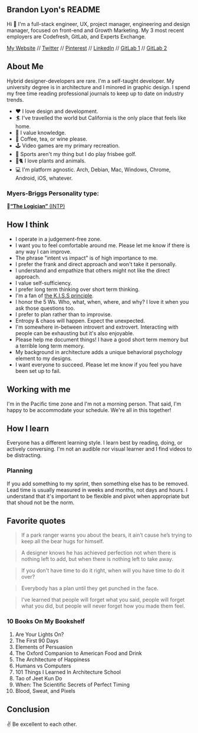 ## Brandon Lyon's README

Hi 👋 I'm a full-stack engineer, UX, project manager, engineering and design manager, focused on front-end and Growth Marketing. My 3 most recent employers are Codefresh, GitLab, and Experts Exchange.

[My Website](http://about.brandonmlyon.com/) // [Twitter](https://twitter.com/brandon_m_lyon) // [Pinterest](https://www.pinterest.com/designbybrandon/) // [LinkedIn](https://www.linkedin.com/in/brandonmlyon/) // [GitLab 1](https://gitlab.com/users/brandonmlyon/starred) // [GitLab 2](https://gitlab.com/brandon_lyon)

## About Me

Hybrid designer-developers are rare. I'm a self-taught developer. My university degree is in architecture and I minored in graphic design. I spend my free time reading professional journals to keep up to date on industry trends.

- ❤️ I love design and development.
- 🏄 I've travelled the world but California is the only place that feels like home.
- 📖 I value knowledge.
- 🍷 Coffee, tea, or wine please.
- 🕹️ Video games are my primary recreation.
- 🥏 Sports aren't my thing but I do play frisbee golf.
- 🌲🐈 I love plants and animals.
- 💻 I'm platform agnostic. Arch, Debian, Mac, Windows, Chrome, Android, iOS, whatever.

### Myers-Briggs Personality type:

🔗[**“The Logician”** (INTP)](https://www.16personalities.com/intp-personality)

## How I think

- I operate in a judgement-free zone.
- I want you to feel comfortable around me. Please let me know if there is any way I can improve.
- The phrase "intent vs impact" is of high importance to me.
- I prefer the frank and direct approach and won't take it personally.
- I understand and empathize that others might not like the direct approach.
- I value self-sufficiency.
- I prefer long term thinking over short term thinking.
- I'm a fan of [the K.I.S.S principle](https://en.wikipedia.org/wiki/KISS_principle).
- I honor the 5 Ws. Who, what, when, where, and why? I love it when you ask those questions too.
- I prefer to plan rather than to improvise.
- Entropy & chaos will happen. Expect the unexpected.
- I'm somewhere in-between introvert and extrovert. Interacting with people can be exhausting but it's also enjoyable.
- Please help me document things! I have a good short term memory but a terrible long term memory.
- My background in architecture adds a unique behavioral psychology element to my designs.
- I want everyone to succeed. Please let me know if you feel you have been set up to fail.

## Working with me

I'm in the Pacific time zone and I'm not a morning person. That said, I'm happy to be accommodate your schedule. We're all in this together!

## How I learn

Everyone has a different learning style. I learn best by reading, doing, or actively conversing. I'm not an audible nor visual learner and I find videos to be distracting.

### Planning

If you add something to my sprint, then something else has to be removed. Lead time is usually measured in weeks and months, not days and hours. I understand that it's important to be flexible and pivot when appropriate but that shoud not be the norm.

## Favorite quotes

> If a park ranger warns you about the bears, it ain’t cause he’s trying to keep all the bear hugs for himself.

> A designer knows he has achieved perfection not when there is nothing left to add, but when there is nothing left to take away.

> If you don't have time to do it right, when will you have time to do it over?

> Everybody has a plan until they get punched in the face.

> I've learned that people will forget what you said, people will forget what you did, but people will never forget how you made them feel.

### 10 Books On My Bookshelf

01. Are Your Lights On?
02. The First 90 Days
03. Elements of Persuasion
04. The Oxford Companion to American Food and Drink
05. The Architecture of Happiness
06. Humans vs Computers
07. 101 Things I Learned In Architecture School
08. Tao of Jeet Kun Do
09. When: The Scientific Secrets of Perfect Timing
10. Blood, Sweat, and Pixels

## Conclusion

✌️ Be excellent to each other.
